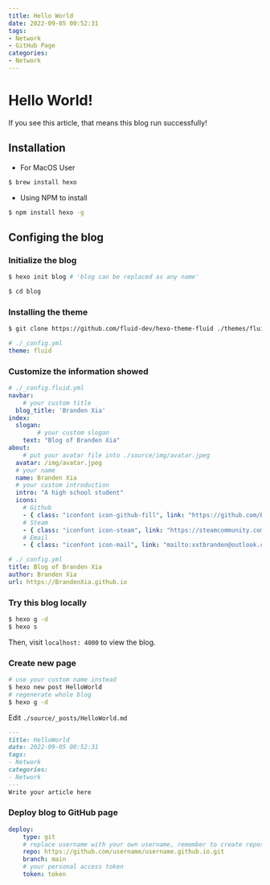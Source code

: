```yaml
---
title: Hello World
date: 2022-09-05 00:52:31
tags:
- Network
- GitHub Page
categories:
- Network
---
```

# Hello World!
If you see this article, that means this blog run successfully!

## Installation

- For MacOS User

```bash
$ brew install hexo
```

- Using NPM to install

```bash
$ npm install hexo -g	
```

## Configing the blog

### Initialize the blog

```bash
$ hexo init blog # 'blog can be replaced as any name'
```

```bash
$ cd blog
```

### Installing the theme

```bash
$ git clone https://github.com/fluid-dev/hexo-theme-fluid ./themes/fluid
```

```yml
# ./_config.yml
theme: fluid
```

### Customize the information showed

```yml
# ./_config.fluid.yml
navbar:
	# your custom title
  blog_title: 'Branden Xia'
index:
  slogan:
 		# your custom slogan
    text: "Blog of Branden Xia"
about:
	# put your avatar file into ./source/img/avatar.jpeg
  avatar: /img/avatar.jpeg
  # your name
  name: Branden Xia
  # your custom introduction
  intro: "A high school student"
  icons:
  	# Github
    - { class: "iconfont icon-github-fill", link: "https://github.com/BrandenXia", tip: "GitHub" }
    # Steam
    - { class: "iconfont icon-steam", link: "https://steamcommunity.com/id/brandenxia", tip: "Steam"}
    # Email
    - { class: "iconfont icon-mail", link: "mailto:xxtbranden@outlook.com", tip: "Email"}
```

```yml
# ./_config.yml
title: Blog of Branden Xia
author: Branden Xia
url: https://BrandenXia.github.io
```

### Try this blog locally

```bash
$ hexo g -d
$ hexo s
```

Then, visit `localhost: 4000` to view the blog.

### Create new page

```bash
# use your custom name instead
$ hexo new post HelloWorld
# regenerate whole blog
$ hexo g -d
```

Edit `./source/_posts/HelloWorld.md`

```markdown
---
title: HelloWorld
date: 2022-09-05 00:52:31
tags:
- Network
categories:
- Network
---
Write your article here
```

### Deploy blog to GitHub page

```yml
deploy:
	type: git
	# replace username with your own username, remember to create repository in GitHub first
	repo: https://github.com/username/username.github.io.git
	branch: main
	# your personal access token
	token: token
```
